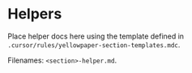 # Helpers

Place helper docs here using the template defined in `.cursor/rules/yellowpaper-section-templates.mdc`.

Filenames: `<section>-helper.md`.
